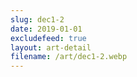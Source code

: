 ```yaml
---
slug: dec1-2
date: 2019-01-01
excludefeed: true
layout: art-detail
filename: /art/dec1-2.webp
---
```

